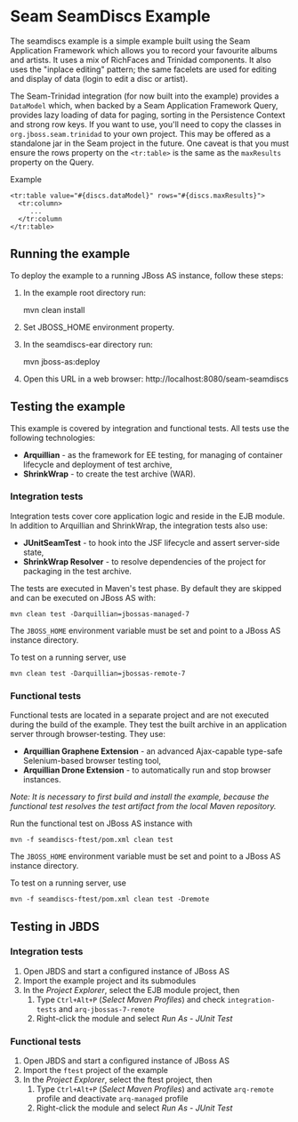 Seam SeamDiscs Example
======================

The seamdiscs example is a simple example built using the Seam Application 
Framework which allows you to record your favourite albums and artists.  It 
uses a mix of RichFaces and Trinidad components. It also uses the "inplace 
editing" pattern; the same facelets are used for editing and display of data 
(login to edit a disc or artist).

The Seam-Trinidad integration (for now built into the example) provides a 
`DataModel` which, when backed by a Seam Application Framework Query, provides 
lazy loading of data for paging, sorting in the Persistence Context and strong 
row keys.  If you want to use, you'll need to copy the classes in 
`org.jboss.seam.trinidad` to your own project.  This may be offered as a 
standalone jar in the Seam project in the future.  One caveat is that you must 
ensure the rows property on the `<tr:table>` is the same as the `maxResults`
property on the Query.

Example

    <tr:table value="#{discs.dataModel}" rows="#{discs.maxResults}">
      <tr:column>
         ...
      </tr:column
    </tr:table>


Running the example
-------------------

To deploy the example to a running JBoss AS instance, follow these steps:

1. In the example root directory run:

    mvn clean install

2. Set JBOSS_HOME environment property.

3. In the seamdiscs-ear directory run:

    mvn jboss-as:deploy

4. Open this URL in a web browser: http://localhost:8080/seam-seamdiscs


Testing the example
-------------------

This example is covered by integration and functional tests. All tests use the following technologies:

* __Arquillian__ -  as the framework for EE testing, for managing of container lifecycle and deployment of test archive,
* __ShrinkWrap__ - to create the test archive (WAR).


### Integration tests

Integration tests cover core application logic and reside in the EJB module. In addition to Arquillian and ShrinkWrap, the integration tests also use:

* __JUnitSeamTest__ - to hook into the JSF lifecycle and assert server-side state,
* __ShrinkWrap Resolver__ - to resolve dependencies of the project for packaging in the test archive.

The tests are executed in Maven's test phase. By default they are skipped and can be executed on JBoss AS with:

    mvn clean test -Darquillian=jbossas-managed-7

The `JBOSS_HOME` environment variable must be set and point to a JBoss AS instance directory.

To test on a running server, use

    mvn clean test -Darquillian=jbossas-remote-7

### Functional tests

Functional tests are located in a separate project and are not executed during the build of the example. They test the built archive in an application server through browser-testing. They use:

* __Arquillian Graphene Extension__ - an advanced Ajax-capable type-safe Selenium-based browser testing tool,
* __Arquillian Drone Extension__ - to automatically run and stop browser instances.

_Note: It is necessary to first build and install the example, because the functional test resolves the test artifact from the local Maven repository._

Run the functional test on JBoss AS instance with
    
    mvn -f seamdiscs-ftest/pom.xml clean test

The `JBOSS_HOME` environment variable must be set and point to a JBoss AS instance directory.

To test on a running server, use

    mvn -f seamdiscs-ftest/pom.xml clean test -Dremote

Testing in JBDS
---------------
### Integration tests

1. Open JBDS and start a configured instance of JBoss AS
2. Import the example project and its submodules
3. In the _Project Explorer_, select the EJB module project, then
    1. Type `Ctrl+Alt+P` (_Select Maven Profiles_) and check `integration-tests` and `arq-jbossas-7-remote`
    2. Right-click the module and select _Run As_ - _JUnit Test_

### Functional tests

1. Open JBDS and start a configured instance of JBoss AS
2. Import the `ftest` project of the example
3. In the _Project Explorer_, select the ftest project, then
    1. Type `Ctrl+Alt+P` (_Select Maven Profiles_) and activate `arq-remote` profile and deactivate `arq-managed` profile
    2. Right-click the module and select _Run As_ - _JUnit Test_
